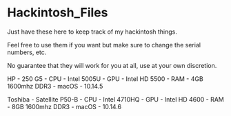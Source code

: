 # Hackintosh_Files
Just have these here to keep track of my hackintosh things.

Feel free to use them if you want but make sure to change the serial numbers, etc. 

No guarantee that they will work for you at all, use at your own discretion.


HP - 250 G5 -
CPU - Intel 5005U -
GPU - Intel HD 5500 -
RAM - 4GB 1600mhz DDR3 -
macOS - 10.14.5

Toshiba - Satellite P50-B -
CPU - Intel 4710HQ -
GPU - Intel HD 4600 -
RAM - 8GB 1600mhz DDR3 -
macOS - 10.14.6
